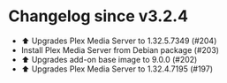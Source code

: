 # Changelog since v3.2.4
- ⬆️ Upgrades Plex Media Server to 1.32.5.7349 (#204) 
- Install Plex Media Server from Debian package (#203) 
- ⬆️ Upgrades add-on base image to 9.0.0 (#202) 
- ⬆️ Upgrades Plex Media Server to 1.32.4.7195 (#197) 

